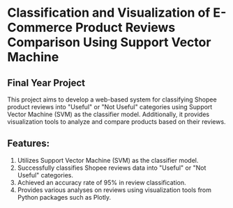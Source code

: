 # Classification and Visualization of E-Commerce Product Reviews Comparison Using Support Vector Machine 
## Final Year Project
This project aims to develop a web-based system for classifying Shopee product reviews into "Useful" or "Not Useful" categories using Support Vector Machine (SVM) as the classifier model. Additionally, it provides visualization tools to analyze and compare products based on their reviews.

## Features:
1. Utilizes Support Vector Machine (SVM) as the classifier model.
2. Successfully classifies Shopee reviews data into "Useful" or "Not Useful" categories.
3. Achieved an accuracy rate of 95% in review classification.
4. Provides various analyses on reviews using visualization tools from Python packages such as Plotly.

